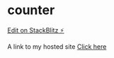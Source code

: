 # counter

[Edit on StackBlitz ⚡️](https://stackblitz.com/edit/react-3mekog)

A link to my hosted site [Click here](https://favvie-altschool-exam.netlify.app/)
